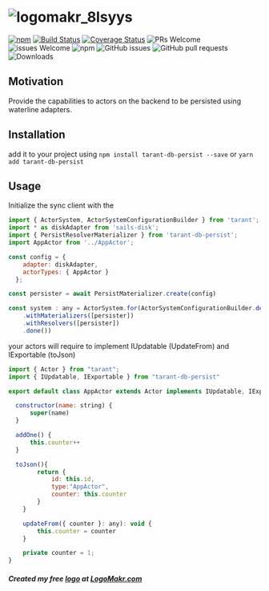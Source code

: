 # ![logomakr_8lsyys](https://user-images.githubusercontent.com/3071208/50820118-329ab800-132c-11e9-98d9-eac3805765ae.png)


[![npm](https://img.shields.io/npm/v/tarant-db-persist.svg)](https://www.npmjs.com/package/tarant-db-persist)
[![Build Status](https://travis-ci.org/tarantx/tarant-db-persist.svg?branch=master)](https://travis-ci.org/tarantx/tarant-db-persist)
[![Coverage Status](https://coveralls.io/repos/github/tarantx/tarant-db-persist/badge.svg?branch=master)](https://coveralls.io/github/tarantx/tarant-db-persist?branch=master)
![PRs Welcome](https://img.shields.io/badge/PRs-welcome-brightgreen.svg)
![issues Welcome](https://img.shields.io/badge/issues-welcome-brightgreen.svg)
![npm](https://img.shields.io/npm/l/tarant-db-persist.svg)
![GitHub issues](https://img.shields.io/github/issues/tarantx/tarant-db-persist.svg)
![GitHub pull requests](https://img.shields.io/github/issues-pr/tarantx/tarant-db-persist.svg)
![Downloads](https://img.shields.io/npm/dt/tarant-db-persist.svg)

## Motivation

Provide the capabilities to actors on the backend to be persisted using waterline adapters.

## Installation

add it to your project using `npm install tarant-db-persist --save` or `yarn add tarant-db-persist`

## Usage

Initialize the sync client with the 

```js
import { ActorSystem, ActorSystemConfigurationBuilder } from 'tarant';
import * as diskAdapter from 'sails-disk';
import { PersistResolverMaterializer } from 'tarant-db-persist';
import AppActor from '../AppActor';

const config = {
    adapter: diskAdapter,
    actorTypes: { AppActor }
  };

const persister = await PersistMaterializer.create(config)

const system : any = ActorSystem.for(ActorSystemConfigurationBuilder.define()
    .withMaterializers([persister])
    .withResolvers([persister])
    .done())  

```

your actors will require to implement IUpdatable (UpdateFrom) and IExportable (toJson)

```js
import { Actor } from "tarant";
import { IUpdatable, IExportable } from "tarant-db-persist"

export default class AppActor extends Actor implements IUpdatable, IExportable {

  constructor(name: string) {
      super(name)
  }

  addOne() {
      this.counter++
  }

  toJson(){
        return {
            id: this.id,
            type:"AppActor",
            counter: this.counter
        }
    }

    updateFrom({ counter }: any): void {
        this.counter = counter
    }

    private counter = 1; 
}

```

##### Created my free [logo](https://logomakr.com/8lSyYS) at <a href="http://logomakr.com" title="Logo Makr">LogoMakr.com</a> 

